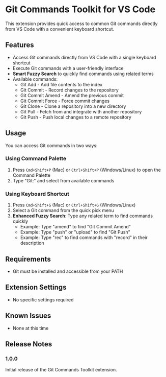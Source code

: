 # Git Commands Toolkit for VS Code

This extension provides quick access to common Git commands directly from VS Code with a convenient keyboard shortcut.

## Features

- Access Git commands directly from VS Code with a single keyboard shortcut
- Execute Git commands with a user-friendly interface
- **Smart Fuzzy Search** to quickly find commands using related terms
- Available commands:
  - Git Add - Add file contents to the index
  - Git Commit - Record changes to the repository
  - Git Commit Amend - Amend the previous commit
  - Git Commit Force - Force commit changes
  - Git Clone - Clone a repository into a new directory
  - Git Pull - Fetch from and integrate with another repository
  - Git Push - Push local changes to a remote repository

## Usage

You can access Git commands in two ways:

### Using Command Palette

1. Press `Cmd+Shift+P` (Mac) or `Ctrl+Shift+P` (Windows/Linux) to open the Command Palette
2. Type "Git:" and select from available commands

### Using Keyboard Shortcut

1. Press `Cmd+Shift+G` (Mac) or `Ctrl+Shift+G` (Windows/Linux)
2. Select a Git command from the quick pick menu
3. **Enhanced Fuzzy Search**: Type any related term to find commands quickly
   - Example: Type "amend" to find "Git Commit Amend"
   - Example: Type "push" or "upload" to find "Git Push"
   - Example: Type "rec" to find commands with "record" in their description

## Requirements

- Git must be installed and accessible from your PATH

## Extension Settings

- No specific settings required

## Known Issues

- None at this time

## Release Notes

### 1.0.0

Initial release of the Git Commands Toolkit extension.
